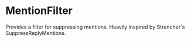# MentionFilter

Provides a filter for suppressing mentions. Heavily inspired by Strencher's SuppressReplyMentions.